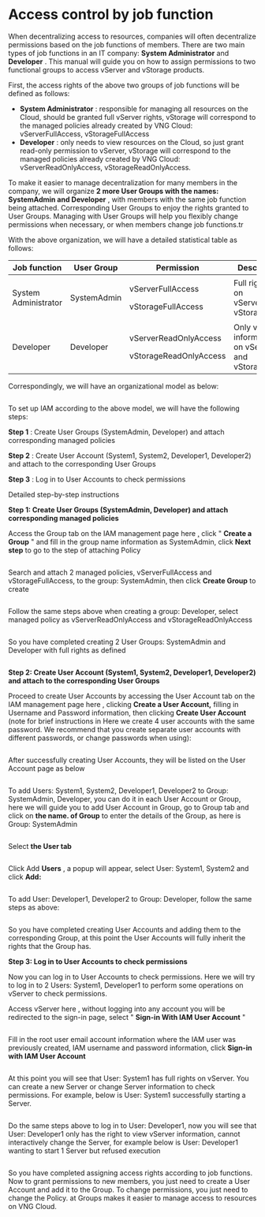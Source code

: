 # Access control by job function

When decentralizing access to resources, companies will often decentralize permissions based on the job functions of members. There are two main types of job functions in an IT company: **System Administrator** and **Developer** . This manual will guide you on how to assign permissions to two functional groups to access vServer and vStorage products.

First, the access rights of the above two groups of job functions will be defined as follows:

* **System Administrator** : responsible for managing all resources on the Cloud, should be granted full vServer rights, vStorage will correspond to the managed policies already created by VNG Cloud: vServerFullAccess, vStorageFullAccess
* **Developer** : only needs to view resources on the Cloud, so just grant read-only permission to vServer, vStorage will correspond to the managed policies already created by VNG Cloud: vServerReadOnlyAccess, vStorageReadOnlyAccess.

To make it easier to manage decentralization for many members in the company, we will organize **2 more User Groups with the names: SystemAdmin and Developer** , with members with the same job function being attached. Corresponding User Groups to enjoy the rights granted to User Groups. Managing with User Groups will help you flexibly change permissions when necessary, or when members change job functions.tr

With the above organization, we will have a detailed statistical table as follows:

| **Job function**     | **User Group** | **Permission**                                            | **Describe**                                  |
| -------------------- | -------------- | --------------------------------------------------------- | --------------------------------------------- |
| System Administrator | SystemAdmin    | <p>vServerFullAccess</p><p>vStorageFullAccess</p>         | Full rights on vServer, vStorage              |
| Developer            | Developer      | <p>vServerReadOnlyAccess</p><p>vStorageReadOnlyAccess</p> | Only view information on vServer and vStorage |

Correspondingly, we will have an organizational model as below:

<figure><img src="https://docs.vngcloud.vn/~gitbook/image?url=https%3A%2F%2F3672463924-files.gitbook.io%2F%7E%2Ffiles%2Fv0%2Fb%2Fgitbook-x-prod.appspot.com%2Fo%2Fspaces%252FB0NrrrdJdpYOYzRkbWp5%252Fuploads%252FnHc8l6Jg1zfiM3QU0Ndf%252Fiam-jobs-function.drawio%2520%284%29.png%3Falt%3Dmedia%26token%3Ded896107-cbfe-47d2-b9d5-07dce14f3d1e&#x26;width=768&#x26;dpr=4&#x26;quality=100&#x26;sign=161f5764&#x26;sv=1" alt=""><figcaption></figcaption></figure>

To set up IAM according to the above model, we will have the following steps:

**Step 1** : Create User Groups (SystemAdmin, Developer) and attach corresponding managed policies

**Step 2** : Create User Account (System1, System2, Developer1, Developer2) and attach to the corresponding User Groups

**Step 3** : Log in to User Accounts to check permissions

Detailed step-by-step instructions

**Step 1: Create User Groups (SystemAdmin, Developer) and attach corresponding managed policies**

Access the Group tab on the IAM management page here [,](https://iam.console.vngcloud.vn/user-groups) click " **Create a Group** " and fill in the group name information as SystemAdmin, click **Next step** to go to the step of attaching Policy

<figure><img src="https://docs.vngcloud.vn/~gitbook/image?url=https%3A%2F%2F3672463924-files.gitbook.io%2F%7E%2Ffiles%2Fv0%2Fb%2Fgitbook-x-prod.appspot.com%2Fo%2Fspaces%252FB0NrrrdJdpYOYzRkbWp5%252Fuploads%252F9axpZLMVuHOAkD9OGqTw%252Fimage2023-7-12_13-11-7.png%3Falt%3Dmedia%26token%3D7e5d947f-e891-4cdd-b6c1-e25269a1dbc3&#x26;width=768&#x26;dpr=4&#x26;quality=100&#x26;sign=6790712f&#x26;sv=1" alt=""><figcaption></figcaption></figure>

Search and attach 2 managed policies, vServerFullAccess and vStorageFullAccess, to the group: SystemAdmin, then click **Create Group** to create

<figure><img src="https://docs.vngcloud.vn/~gitbook/image?url=https%3A%2F%2F3672463924-files.gitbook.io%2F%7E%2Ffiles%2Fv0%2Fb%2Fgitbook-x-prod.appspot.com%2Fo%2Fspaces%252FB0NrrrdJdpYOYzRkbWp5%252Fuploads%252F2Oqb5lupxifmQ44LhCPu%252Fimage2023-7-12_13-14-33.png%3Falt%3Dmedia%26token%3D2823d8e9-7cae-42b1-aba7-c48e04a65a75&#x26;width=768&#x26;dpr=4&#x26;quality=100&#x26;sign=394da2c2&#x26;sv=1" alt=""><figcaption></figcaption></figure>

Follow the same steps above when creating a group: Developer, select managed policy as vServerReadOnlyAccess and vStorageReadOnlyAccess

<figure><img src="https://docs.vngcloud.vn/~gitbook/image?url=https%3A%2F%2F3672463924-files.gitbook.io%2F%7E%2Ffiles%2Fv0%2Fb%2Fgitbook-x-prod.appspot.com%2Fo%2Fspaces%252FB0NrrrdJdpYOYzRkbWp5%252Fuploads%252FbNWXf5P3RTV7GwnciWHp%252Fimage2023-7-12_13-18-8.png%3Falt%3Dmedia%26token%3Dbf74548d-18ac-4134-ab02-b9ee26d5bb69&#x26;width=768&#x26;dpr=4&#x26;quality=100&#x26;sign=4799c99f&#x26;sv=1" alt=""><figcaption></figcaption></figure>

So you have completed creating 2 User Groups: SystemAdmin and Developer with full rights as defined

<figure><img src="https://docs.vngcloud.vn/~gitbook/image?url=https%3A%2F%2F3672463924-files.gitbook.io%2F%7E%2Ffiles%2Fv0%2Fb%2Fgitbook-x-prod.appspot.com%2Fo%2Fspaces%252FB0NrrrdJdpYOYzRkbWp5%252Fuploads%252FS8qj2ZrITxz30NzckQCL%252Fimage2023-7-12_13-19-30.png%3Falt%3Dmedia%26token%3Dbf7d3adb-8000-4d9f-ba8b-627d36230d14&#x26;width=768&#x26;dpr=4&#x26;quality=100&#x26;sign=5632cdbe&#x26;sv=1" alt=""><figcaption></figcaption></figure>

**Step 2: Create User Account (System1, System2, Developer1, Developer2) and attach to the corresponding User Groups**

Proceed to create User Accounts by accessing the User Account tab on the IAM management page here [,](https://iam.console.vngcloud.vn/user-accounts) clicking **Create a User Account,** filling in Username and Password information, then clicking **Create User Account** (note for brief instructions in Here we create 4 user accounts with the same password. We recommend that you create separate user accounts with different passwords, or change passwords when using):

<figure><img src="https://docs.vngcloud.vn/~gitbook/image?url=https%3A%2F%2F3672463924-files.gitbook.io%2F%7E%2Ffiles%2Fv0%2Fb%2Fgitbook-x-prod.appspot.com%2Fo%2Fspaces%252FB0NrrrdJdpYOYzRkbWp5%252Fuploads%252FhQn5iGMR9fKuaAE51E3N%252Fimage2023-7-12_13-23-4.png%3Falt%3Dmedia%26token%3D1ba45d7b-23f3-4829-b870-75bd559125ab&#x26;width=768&#x26;dpr=4&#x26;quality=100&#x26;sign=f0d06792&#x26;sv=1" alt=""><figcaption></figcaption></figure>

After successfully creating User Accounts, they will be listed on the User Account page as below

<figure><img src="https://docs.vngcloud.vn/~gitbook/image?url=https%3A%2F%2F3672463924-files.gitbook.io%2F%7E%2Ffiles%2Fv0%2Fb%2Fgitbook-x-prod.appspot.com%2Fo%2Fspaces%252FB0NrrrdJdpYOYzRkbWp5%252Fuploads%252FegTcEVJWM6wwCnI0ewFu%252Fimage2023-7-12_13-33-2.png%3Falt%3Dmedia%26token%3Dca580abf-63cc-4ac0-a465-b1c88cc49efc&#x26;width=768&#x26;dpr=4&#x26;quality=100&#x26;sign=2a88017d&#x26;sv=1" alt=""><figcaption></figcaption></figure>

To add Users: System1, System2, Developer1, Developer2 to Group: SystemAdmin, Developer, you can do it in each User Account or Group, here we will guide you to add User Account in Group, go to Group tab and click on **the name. of Group** to enter the details of the Group, as here is Group: SystemAdmin

<figure><img src="https://docs.vngcloud.vn/~gitbook/image?url=https%3A%2F%2F3672463924-files.gitbook.io%2F%7E%2Ffiles%2Fv0%2Fb%2Fgitbook-x-prod.appspot.com%2Fo%2Fspaces%252FB0NrrrdJdpYOYzRkbWp5%252Fuploads%252FVDt1a7AtnBsGyZNUgyXP%252Fimage2023-7-12_13-37-11.png%3Falt%3Dmedia%26token%3D2902d02a-2e73-4b91-bd51-5e814881222b&#x26;width=768&#x26;dpr=4&#x26;quality=100&#x26;sign=c7800951&#x26;sv=1" alt=""><figcaption></figcaption></figure>

Select **the User tab**

<figure><img src="https://docs.vngcloud.vn/~gitbook/image?url=https%3A%2F%2F3672463924-files.gitbook.io%2F%7E%2Ffiles%2Fv0%2Fb%2Fgitbook-x-prod.appspot.com%2Fo%2Fspaces%252FB0NrrrdJdpYOYzRkbWp5%252Fuploads%252FxvjGtuTgTpNwGYqYRaML%252Fimage2023-7-12_13-37-52.png%3Falt%3Dmedia%26token%3D8526c44b-6759-498c-825c-dad41bc4cfa1&#x26;width=768&#x26;dpr=4&#x26;quality=100&#x26;sign=ec699302&#x26;sv=1" alt=""><figcaption></figcaption></figure>

Click Add **Users** , a popup will appear, select User: System1, System2 and click **Add:**

<figure><img src="https://docs.vngcloud.vn/~gitbook/image?url=https%3A%2F%2F3672463924-files.gitbook.io%2F%7E%2Ffiles%2Fv0%2Fb%2Fgitbook-x-prod.appspot.com%2Fo%2Fspaces%252FB0NrrrdJdpYOYzRkbWp5%252Fuploads%252F1PTfYNPVnys8QSVkoARG%252Fimage2023-7-12_13-40-25.png%3Falt%3Dmedia%26token%3D60b71ede-b031-4bd5-aa44-ecc02b6945d1&#x26;width=768&#x26;dpr=4&#x26;quality=100&#x26;sign=89753dc2&#x26;sv=1" alt=""><figcaption></figcaption></figure>

To add User: Developer1, Developer2 to Group: Developer, follow the same steps as above:

<figure><img src="https://docs.vngcloud.vn/~gitbook/image?url=https%3A%2F%2F3672463924-files.gitbook.io%2F%7E%2Ffiles%2Fv0%2Fb%2Fgitbook-x-prod.appspot.com%2Fo%2Fspaces%252FB0NrrrdJdpYOYzRkbWp5%252Fuploads%252FG2EQgogxEGHMzQnEf9n8%252Fimage2023-7-12_13-42-39.png%3Falt%3Dmedia%26token%3D69c19684-f385-4f58-8a3d-837ee8d2f7a7&#x26;width=768&#x26;dpr=4&#x26;quality=100&#x26;sign=d4068db2&#x26;sv=1" alt=""><figcaption></figcaption></figure>

So you have completed creating User Accounts and adding them to the corresponding Group, at this point the User Accounts will fully inherit the rights that the Group has.

**Step 3: Log in to User Accounts to check permissions**

Now you can log in to User Accounts to check permissions. Here we will try to log in to 2 Users: System1, Developer1 to perform some operations on vServer to check permissions.

Access vServer here [,](https://hcm-3.console.vngcloud.vn/vserver/v-server/cloud-server) without logging into any account you will be redirected to the sign-in page, select " **Sign-in With IAM User Account** "

<figure><img src="https://docs.vngcloud.vn/~gitbook/image?url=https%3A%2F%2F3672463924-files.gitbook.io%2F%7E%2Ffiles%2Fv0%2Fb%2Fgitbook-x-prod.appspot.com%2Fo%2Fspaces%252FB0NrrrdJdpYOYzRkbWp5%252Fuploads%252FmdQBYNKxdAq8QadoBSVK%252Fimage2023-7-12_13-48-49.png%3Falt%3Dmedia%26token%3De4634074-71dd-445f-9294-2830aa32f2da&#x26;width=768&#x26;dpr=4&#x26;quality=100&#x26;sign=de5bb399&#x26;sv=1" alt=""><figcaption></figcaption></figure>

Fill in the root user email account information where the IAM user was previously created, IAM username and password information, click **Sign-in with IAM User Account**

<figure><img src="https://docs.vngcloud.vn/~gitbook/image?url=https%3A%2F%2F3672463924-files.gitbook.io%2F%7E%2Ffiles%2Fv0%2Fb%2Fgitbook-x-prod.appspot.com%2Fo%2Fspaces%252FB0NrrrdJdpYOYzRkbWp5%252Fuploads%252FhmeKrb8FqzH0gRPEQKid%252Fimage2023-7-12_13-50-7.png%3Falt%3Dmedia%26token%3D119a561a-1759-430a-bcff-74fe8a4660e4&#x26;width=768&#x26;dpr=4&#x26;quality=100&#x26;sign=a9a95265&#x26;sv=1" alt=""><figcaption></figcaption></figure>

At this point you will see that User: System1 has full rights on vServer. You can create a new Server or change Server information to check permissions. For example, below is User: System1 successfully starting a Server.

<figure><img src="https://docs.vngcloud.vn/~gitbook/image?url=https%3A%2F%2F3672463924-files.gitbook.io%2F%7E%2Ffiles%2Fv0%2Fb%2Fgitbook-x-prod.appspot.com%2Fo%2Fspaces%252FB0NrrrdJdpYOYzRkbWp5%252Fuploads%252F3dgUltnzToZ4DxrYoWZx%252Fimage2023-7-12_13-56-36.png%3Falt%3Dmedia%26token%3D10474333-bff3-4446-b1a7-82fba54b8de5&#x26;width=768&#x26;dpr=4&#x26;quality=100&#x26;sign=d153aa22&#x26;sv=1" alt=""><figcaption></figcaption></figure>

Do the same steps above to log in to User: Developer1, now you will see that User: Developer1 only has the right to view vServer information, cannot interactively change the Server, for example below is User: Developer1 wanting to start 1 Server but refused execution

<figure><img src="https://docs.vngcloud.vn/~gitbook/image?url=https%3A%2F%2F3672463924-files.gitbook.io%2F%7E%2Ffiles%2Fv0%2Fb%2Fgitbook-x-prod.appspot.com%2Fo%2Fspaces%252FB0NrrrdJdpYOYzRkbWp5%252Fuploads%252F9V1YygxlEK2F7lmGmVuk%252Fimage2023-7-12_13-59-54.png%3Falt%3Dmedia%26token%3Dbfe340bd-1858-4da2-a534-c0a006d73d4f&#x26;width=768&#x26;dpr=4&#x26;quality=100&#x26;sign=bade6e2a&#x26;sv=1" alt=""><figcaption></figcaption></figure>

So you have completed assigning access rights according to job functions. Now to grant permissions to new members, you just need to create a User Account and add it to the Group. To change permissions, you just need to change the Policy. at Groups makes it easier to manage access to resources on VNG Cloud.
